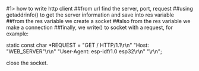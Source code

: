 #1> how to write http client
##from url find the server, port, request
##using getaddrinfo() to get the server information and save into res variable
##from the res variable we create a socket 
##also from the res variable we make a connection
##finally, we write() to socket with a request, for example:

static const char *REQUEST = "GET / HTTP/1.1\r\n"
    "Host: "WEB_SERVER"\r\n"
    "User-Agent: esp-idf/1.0 esp32\r\n"
    "\r\n";


close the socket.

